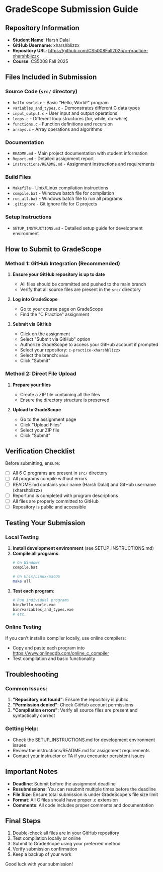 # GradeScope Submission Guide

## Repository Information
- **Student Name**: Harsh Dalal
- **GitHub Username**: xharshblizzx
- **Repository URL**: https://github.com/CS5008Fall2025/c-practice-xharshblizzx
- **Course**: CS5008 Fall 2025

## Files Included in Submission

### Source Code (`src/` directory)
- `hello_world.c` - Basic "Hello, World!" program
- `variables_and_types.c` - Demonstrates different C data types
- `input_output.c` - User input and output operations
- `loops.c` - Different loop structures (for, while, do-while)
- `functions.c` - Function definitions and recursion
- `arrays.c` - Array operations and algorithms

### Documentation
- `README.md` - Main project documentation with student information
- `Report.md` - Detailed assignment report
- `instructions/README.md` - Assignment instructions and requirements

### Build Files
- `Makefile` - Unix/Linux compilation instructions
- `compile.bat` - Windows batch file for compilation
- `run_all.bat` - Windows batch file to run all programs
- `.gitignore` - Git ignore file for C projects

### Setup Instructions
- `SETUP_INSTRUCTIONS.md` - Detailed setup guide for development environment

## How to Submit to GradeScope

### Method 1: GitHub Integration (Recommended)
1. **Ensure your GitHub repository is up to date**
   - All files should be committed and pushed to the main branch
   - Verify that all source files are present in the `src/` directory

2. **Log into GradeScope**
   - Go to your course page on GradeScope
   - Find the "C Practice" assignment

3. **Submit via GitHub**
   - Click on the assignment
   - Select "Submit via GitHub" option
   - Authorize GradeScope to access your GitHub account if prompted
   - Select your repository: `c-practice-xharshblizzx`
   - Select the branch: `main`
   - Click "Submit"

### Method 2: Direct File Upload
1. **Prepare your files**
   - Create a ZIP file containing all the files
   - Ensure the directory structure is preserved

2. **Upload to GradeScope**
   - Go to the assignment page
   - Click "Upload Files"
   - Select your ZIP file
   - Click "Submit"

## Verification Checklist

Before submitting, ensure:

- [ ] All 6 C programs are present in `src/` directory
- [ ] All programs compile without errors
- [ ] README.md contains your name (Harsh Dalal) and GitHub username (xharshblizzx)
- [ ] Report.md is completed with program descriptions
- [ ] All files are properly committed to GitHub
- [ ] Repository is public and accessible

## Testing Your Submission

### Local Testing
1. **Install development environment** (see SETUP_INSTRUCTIONS.md)
2. **Compile all programs**:
   ```bash
   # On Windows
   compile.bat
   
   # On Unix/Linux/macOS
   make all
   ```
3. **Test each program**:
   ```bash
   # Run individual programs
   bin/hello_world.exe
   bin/variables_and_types.exe
   # etc.
   ```

### Online Testing
If you can't install a compiler locally, use online compilers:
- Copy and paste each program into https://www.onlinegdb.com/online_c_compiler
- Test compilation and basic functionality

## Troubleshooting

### Common Issues:
1. **"Repository not found"**: Ensure the repository is public
2. **"Permission denied"**: Check GitHub account permissions
3. **"Compilation errors"**: Verify all source files are present and syntactically correct

### Getting Help:
- Check the SETUP_INSTRUCTIONS.md for development environment issues
- Review the instructions/README.md for assignment requirements
- Contact your instructor or TA if you encounter persistent issues

## Important Notes

- **Deadline**: Submit before the assignment deadline
- **Resubmissions**: You can resubmit multiple times before the deadline
- **File Size**: Ensure total submission is under GradeScope's file size limit
- **Format**: All C files should have proper .c extension
- **Comments**: All code includes proper comments and documentation

## Final Steps

1. Double-check all files are in your GitHub repository
2. Test compilation locally or online
3. Submit to GradeScope using your preferred method
4. Verify submission confirmation
5. Keep a backup of your work

Good luck with your submission!
